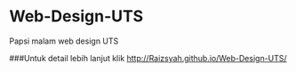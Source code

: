 # Web-Design-UTS
Papsi malam web design UTS


###Untuk detail lebih lanjut klik http://Raizsyah.github.io/Web-Design-UTS/
